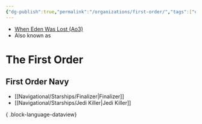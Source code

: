 ```yaml
---
{"dg-publish":true,"permalink":"/organizations/first-order/","tags":["unfinished","faction"],"noteIcon":"saber1"}
---
```


-  [When Eden Was Lost (Ao3)](https://archiveofourown.org/works/19334440)
- Also known as

# The First Order


## First Order Navy

- [[Navigational/Starships/Finalizer\|Finalizer]]
- [[Navigational/Starships/Jedi Killer\|Jedi Killer]]

{ .block-language-dataview}
